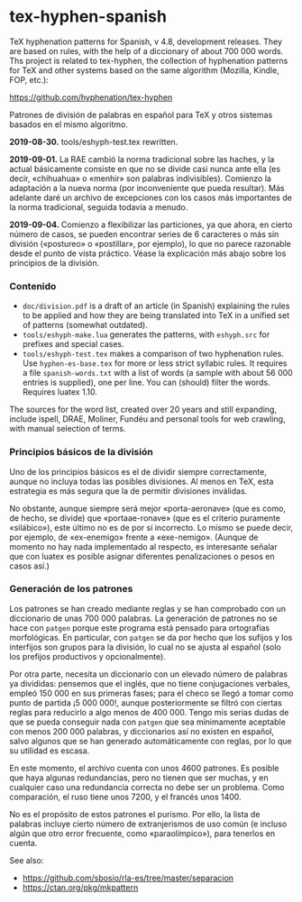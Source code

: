 # tex-hyphen-spanish

TeX hyphenation patterns for Spanish, v 4.8, development releases. They
are based on rules, with the help of a diccionary of about 700 000
words. Ths project is related to tex-hyphen, the collection of
hyphenation patterns for TeX and other systems based on the same
algorithm (Mozilla, Kindle, FOP, etc.):

https://github.com/hyphenation/tex-hyphen

Patrones de división de palabras en español para TeX y otros sistemas
basados en el mismo algoritmo.

**2019-08-30.** tools/eshyph-test.tex rewritten.

**2019-09-01.** La RAE cambió la norma tradicional sobre las haches,
  y la actual básicamente consiste en que no se divide casi nunca ante
  ella (es decir, «chihuahua» o «menhir» son palabras indivisibles).
  Comienzo la adaptación a la nueva norma (por inconveniente
  que pueda resultar). Más adelante daré un archivo de excepciones con
  los casos más importantes de la norma tradicional, seguida todavía a
  menudo.

**2019-09-04.** Comienzo a flexibilizar las particiones, ya que ahora,
  en cierto número de casos, se pueden encontrar series de 6 caracteres
  o más sin división («postureo» o «postillar», por ejemplo), lo que no
  parece razonable desde el punto de vista práctico. Véase la
  explicación más abajo sobre los principios de la división.

### Contenido

* `doc/division.pdf` is a draft of an article (in Spanish) explaining
  the rules to be applied and how they are being translated into TeX in
  a unified set of patterns (somewhat outdated).
* `tools/eshyph-make.lua` generates the patterns, with `eshyph.src` for
  prefixes and special cases.
* `tools/eshyph-test.tex` makes a comparison of two hyphenation rules.
  Use `hyphen-es-base.tex` for more or less strict syllabic rules. It
  requires a file `spanish-words.txt` with a list of words (a sample
  with about 56 000 entries is supplied), one per line. You can
  (should) filter the words. Requires luatex 1.10.

The sources for the word list, created over 20 years and still
expanding, include ispell, DRAE, Moliner, Fundéu and personal tools
for web crawling, with manual selection of terms.

### Principios básicos de la división

Uno de los principios básicos es el de dividir siempre correctamente,
aunque no incluya todas las posibles divisiones. Al menos en TeX, esta
estrategia es más segura que la de permitir divisiones inválidas.

No obstante, aunque siempre será mejor «porta-aeronave» (que es como, de
hecho, se divide) que «portaae-ronave» (que es el criterio puramente
«silábico»), este último no es de por sí incorrecto. Lo mismo se puede
decir, por ejemplo, de «ex-enemigo» frente a «exe-nemigo». (Aunque de
momento no hay nada implementado al respecto, es interesante señalar
que con luatex es posible asignar diferentes penalizaciones o pesos en
casos así.)

### Generación de los patrones

Los patrones se han creado mediante reglas y se han comprobado con un
diccionario de unas 700 000 palabras. La generación de patrones no se
hace con `patgen` porque este programa está pensado para ortografías
morfológicas. En particular, con `patgen` se da por hecho que los
sufijos y los interfijos son grupos para la división, lo cual no se
ajusta al español (solo los prefijos productivos y opcionalmente).

Por otra parte, necesita un diccionario con un elevado número de
palabras ya divididas: pensemos que el inglés, que no tiene
conjugaciones verbales, empleó 150 000 en sus primeras fases; para el
checo se llegó a tomar como punto de partida ¡5 000 000!, aunque
posteriormente se filtró con ciertas reglas para reducirlo a algo menos
de 400 000. Tengo mis serias dudas de que se pueda conseguir nada con
`patgen` que sea mínimamente aceptable con menos 200 000 palabras, y
diccionarios así no existen en español, salvo algunos que se han
generado automáticamente con reglas, por lo que su utilidad es escasa.

En este momento, el archivo cuenta con unos 4600 patrones. Es posible
que haya algunas redundancias, pero no tienen que ser muchas, y en
cualquier caso una redundancia correcta no debe ser un problema. Como
comparación, el ruso tiene unos 7200, y el francés unos 1400.

No es el propósito de estos patrones el purismo. Por ello, la lista de
palabras incluye cierto número de extranjerismos de uso común (e
incluso algún que otro error frecuente, como «paraolímpico»), para
tenerlos en cuenta.

See also:
* https://github.com/sbosio/rla-es/tree/master/separacion
* https://ctan.org/pkg/mkpattern